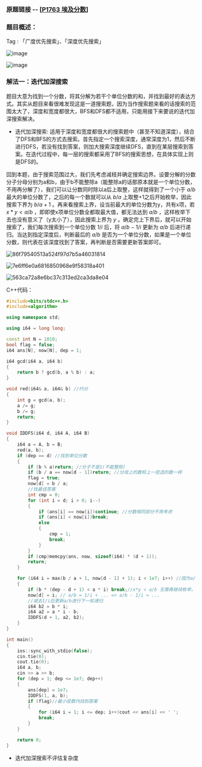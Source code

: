### 原题链接 -- [[P1763 埃及分数](https://www.luogu.com.cn/problem/P1763)]

### 题目概述：
Tag : 「广度优先搜索」、「深度优先搜索」

![image](https://user-images.githubusercontent.com/99656524/230012331-34277ffb-a238-4140-ba0a-ab768ac39100.png)

![image](https://user-images.githubusercontent.com/99656524/230012449-c3bd6693-4975-489e-8e9d-9cb727fecbed.png)

### 解法一：迭代加深搜索
题目大意为找到一个分数，将其分解为若干个单位分数的和，并找到最好的表达方式。其实从题目来看很难发现这是一道搜索题，因为当作搜索题来看的话搜索的范围太大了，深度和宽度都很大，BFS和DFS都不适用，只能用接下来要说的迭代加深搜索解决。

* 迭代加深搜索:
适用于深度和宽度都很大的搜索题中（甚至不知道深度），结合了DFS和BFS的方式去搜索。首先指定一个搜索深度，通常深度为1，然后不断进行DFS，若没有找到答案，则加大搜索深度继续DFS，直到在某层搜索到答案。在迭代过程中，每一层的搜索都采用了BFS的搜索思想，在具体实现上则是DFS的。

回到本题，由于搜索范围过大，我们先考虑减枝并确定搜索边界。设要分解的分数分子分母分别为a和b，由于b不能整除a（能整除a的话那原本就是一个单位分数，不用再分解了），我们可以让分数同时除以a后上取整，这样就得到了一个小于 $a/b$ 最大的单位分数了，之后的每一个数就可以从 $b/a$ 上取整+1之后开始枚举，因此搜索下界为 $b/a + 1$ 。再来看搜索上界，设当前最大的单位分数为y，共有x项，若 $x * y < a/b$ ，即即使x项单位分数全都取最大值，都无法达到 $a/b$ ，这样枚举下去也没有意义了（y太小了），因此搜索上界为 $y$ 。确定完上下界后，就可以开始搜索了，我们每次搜索到一个单位分数 $1/i$ 后，将 $a/b-1/i$ 更新为 $a/b$ 后进行递归。当达到指定深度后，判断最后的 $a/b$ 是否为一个单位分数，如果是一个单位分数，则代表在该深度找到了答案，再判断是否需要更新答案即可。

![86f79540513a524f97d7b5a46031814](https://user-images.githubusercontent.com/99656524/230101089-6aeb1af6-fcd3-4035-8bb5-ae79234eeb85.jpg)

![7e6ff6e0a6816850968e9f58318a401](https://user-images.githubusercontent.com/99656524/230101128-8eee6c10-f9e9-483b-999f-17176c13889b.jpg)

![563ca72a8e6bc37c313ed2ca3da8e04](https://user-images.githubusercontent.com/99656524/230029157-47b26e84-c38d-470e-8a5d-f7a63a350b92.jpg)



C++代码：
```cpp
#include<bits/stdc++.h>
#include<algorithm>

using namespace std;

using i64 = long long;

const int N = 1010;
bool flag = false;
i64 ans[N], now[N], dep = 1;

i64 gcd(i64 a, i64 b)
{
	return b ? gcd(b, a % b) : a;
}

void red(i64& a, i64& b) //约分
{
	int g = gcd(a, b);
	a /= g;
	b /= g;
	return;
}

void IDDFS(i64 d, i64 A, i64 B)
{
	i64 a = A, b = B;
	red(a, b);
	if (dep == d) //找到单位分数
	{
		if (b % a)return; //分子不是1(不能整除)
		if (b / a == now[d - 1])return; //分母上的数和上一层选的数一样
		flag = true;
		now[d] = b / a;
		//找最佳答案
		int cmp = 0;
		for (int i = d; i > 0; i--)
		{
			if (ans[i] == now[i])continue; //分数相同部分不用考虑
			if (ans[i] < now[i])break; 
			else
			{
				cmp = 1;
				break;
			}
		}
		if (cmp)memcpy(ans, now, sizeof(i64) * (d + 1));
		return;
	}

	for (i64 i = max(b / a + 1, now[d - 1] + 1); i < 1e7; i++) //因为a/b不能整除，所以最大的分母至少是b/a+1，要么就是前一项 + 1
	{
		if (b * (dep - d + 1) < a * i) break;//x*y < a/b 无需再继续枚举，这里做了移项	
		now[d] = i; // a/b = 1/i + ... => a/b - 1/i = ...
		//减去1/i后更新a/b进行下一轮递归
		i64 b2 = b * i;
		i64 a2 = a * i - b;
		IDDFS(d + 1, a2, b2);
	}
}

int main()
{
	ios::sync_with_stdio(false);
	cin.tie(0);
	cout.tie(0);
	i64 a, b;
	cin >> a >> b;
	for (dep = 1; dep <= 1e7; dep++)
	{
		ans[dep] = 1e7;
		IDDFS(1, a, b);
		if (flag)//最小层数内找到答案
		{
			for (i64 i = 1; i <= dep; i++)cout << ans[i] << ' ';	
			break;
		}
	}

	return 0;
}
```
* 迭代加深搜索不评估复杂度
  
